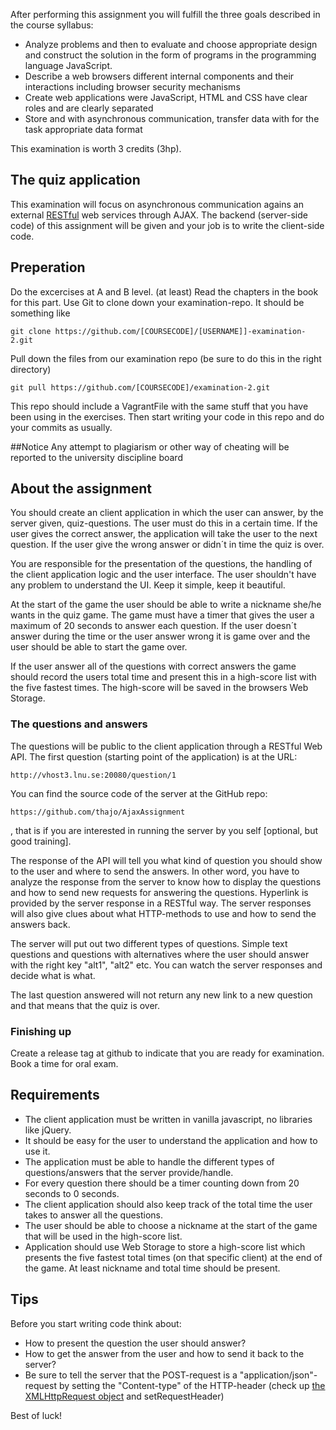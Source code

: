 After performing this assignment you will fulfill the three goals described in the course syllabus:

* Analyze problems and then to evaluate and choose appropriate design and construct the solution in the form of programs in the programming language JavaScript.
* Describe a web browsers different internal components and their interactions including browser security mechanisms
* Create web applications were JavaScript, HTML and CSS have clear roles and are clearly separated
* Store and with asynchronous communication, transfer data with for the task appropriate data format

This examination is worth 3 credits (3hp).

## The quiz application

This examination will focus on asynchronous communication agains an external [RESTful](https://en.wikipedia.org/wiki/Representational_state_transfer) web services through AJAX.
The backend (server-side code) of this assignment will be given and your job is to write the client-side code.

## Preperation
Do the excercises at A and B level. (at least)
Read the chapters in the book for this part.
Use Git to clone down your examination-repo. It should be something like
```
git clone https://github.com/[COURSECODE]/[USERNAME]]-examination-2.git
```
Pull down the files from our examination repo (be sure to do this in the right directory)
```
git pull https://github.com/[COURSECODE]/examination-2.git
```
This repo should include a VagrantFile with the same stuff that you have been using in the exercises.
Then start writing your code in this repo and do your commits as usually.

##Notice
Any attempt to plagiarism or other way of cheating will be reported to the university discipline board


## About the assignment
You should create an client application in which the user can answer, by the server given, quiz-questions. The user must do this in a certain time. If the user gives the correct answer, the application will take the user to the next question. If the user give the wrong answer or didn´t in time the quiz is over.

You are responsible for the presentation of the questions, the handling of the client application logic and the user interface. The user shouldn't have any problem to understand the UI. Keep it simple, keep it beautiful.

At the start of the game the user should be able to write a nickname she/he wants in the quiz game. The game must have a timer that gives the user a maximum of 20 seconds to answer each question. If the user doesn´t answer during the time or the user answer wrong it is game over and the user should be able to start the game over.

If the user answer all of the questions with correct answers the game should record the users total time and present this in a high-score list with the five fastest times. The high-score will be saved in the browsers Web Storage.

### The questions and answers
The questions will be public to the client application through a RESTful Web API. The first question (starting point of the application) is at the URL:
```
http://vhost3.lnu.se:20080/question/1
```
You can find the source code of the server at the GitHub repo:
```
https://github.com/thajo/AjaxAssignment
```
, that is if you are interested in running the server by you self [optional, but good training].

The response of the API will tell you what kind of question you should show to the user and where to send the answers. In other word, you have to analyze the response from the server to know how to display the questions and how to send new requests for answering the questions. Hyperlink is provided by the server response in a RESTful way. The server responses will also give clues about what HTTP-methods to use and how to send the answers back.

The server will put out two different types of questions. Simple text questions and questions with alternatives where the user should answer with the right key "alt1", "alt2" etc. You can watch the server responses and decide what is what.

The last question answered will not return any new link to a new question and that means that the quiz is over.

### Finishing up
Create a release tag at github to indicate that you are ready for examination. Book a time for oral exam.

## Requirements
* The client application must be written in vanilla javascript, no libraries like jQuery.
* It should be easy for the user to understand the application and how to use it.
* The application must be able to handle the different types of questions/answers that the server provide/handle.
* For every question there should be a timer counting down from 20 seconds to 0 seconds.
* The client application should also keep track of the total time the user takes to answer all the questions.
* The user should be able to choose a nickname at the start of the game that will be used in the high-score list.
* Application should use Web Storage to store a high-score list which presents the five fastest total times (on that specific client) at the end of the game. At least nickname and total time should be present.

## Tips
Before you start writing code think about:
* How to present the question the user should answer?
* How to get the answer from the user and how to send it back to the server?
* Be sure to tell the server that the POST-request is a "application/json"-request by setting the "Content-type" of the HTTP-header (check up [the XMLHttpRequest object](https://developer.mozilla.org/en-US/docs/Web/API/XMLHttpRequest) and setRequestHeader)

Best of luck!
